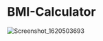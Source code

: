 # BMI-Calculator

![Screenshot_1620503693](https://user-images.githubusercontent.com/41040479/117551765-99176a00-affc-11eb-8ca4-e3c63f1141c2.png)

